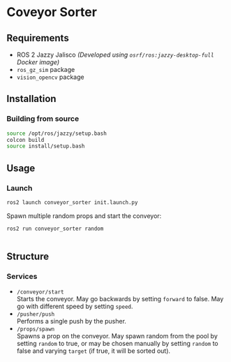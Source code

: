 # Coveyor Sorter

## Requirements

- ROS 2 Jazzy Jalisco
*(Developed using `osrf/ros:jazzy-desktop-full` Docker image)*
- `ros_gz_sim` package
- `vision_opencv` package

## Installation

### Building from source

```sh
source /opt/ros/jazzy/setup.bash
colcon build
source install/setup.bash
```

## Usage

### Launch

```sh
ros2 launch conveyor_sorter init.launch.py
```

Spawn multiple random props and start the conveyor:
```sh
ros2 run conveyor_sorter random
```
```
```

## Structure

### Services

- `/conveyor/start`  
  Starts the conveyor. May go backwards by setting `forward` to false. May go with different speed by setting `speed`.
- `/pusher/push`  
  Performs a single push by the pusher.
- `/props/spawn`  
  Spawns a prop on the conveyor. May spawn random from the pool by setting `random` to true, or may be chosen manually by setting `random` to false and varying `target` (if true, it will be sorted out).
